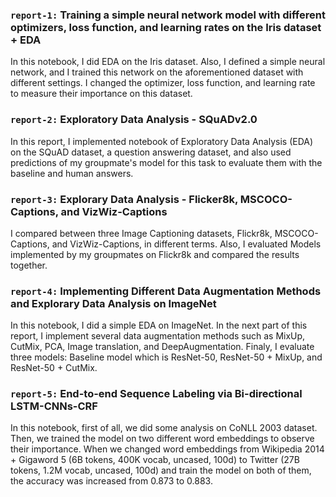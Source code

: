 ### `report-1:` Training a simple neural network model with different optimizers, loss function, and learning rates on the Iris dataset + EDA

In this notebook, I did EDA on the Iris dataset. Also, I defined a simple neural network, and I trained this network on the aforementioned dataset with different settings. I changed the optimizer, loss function, and learning rate to measure their importance on this dataset.

### `report-2:` Exploratory Data Analysis - SQuADv2.0

In this report, I implemented notebook of Exploratory Data Analysis (EDA) on the SQuAD dataset, a question answering dataset, and also used predictions of my groupmate's model for this task to evaluate them with the baseline and human answers.

### `report-3:` Explorary Data Analysis - Flicker8k, MSCOCO-Captions, and VizWiz-Captions

I compared between three Image Captioning datasets, Flickr8k, MSCOCO-Captions, and VizWiz-Captions, in different terms.
Also, I evaluated Models implemented by my groupmates on Flickr8k and compared the results together.

### `report-4:` Implementing Different Data Augmentation Methods and Explorary Data Analysis on ImageNet

In this notebook, I did a simple EDA on ImageNet. In the next part of this report, I implement several data augmentation methods such as MixUp, CutMix, PCA, Image translation, and DeepAugmentation. Finaly, I evaluate three models: Baseline model which is ResNet-50, ResNet-50 + MixUp, and ResNet-50 + CutMix.


### `report-5:` End-to-end Sequence Labeling via Bi-directional LSTM-CNNs-CRF

In this notebook, first of all, we did some analysis on CoNLL 2003 dataset. Then, we trained the model on two different word embeddings to observe their importance. When we changed word embeddings from Wikipedia 2014 + Gigaword 5 (6B tokens, 400K vocab, uncased, 100d) to Twitter (27B tokens, 1.2M vocab, uncased, 100d) and train the model on both of them, the accuracy was increased from 0.873 to 0.883. 
